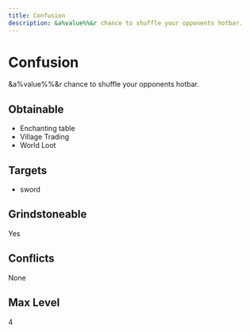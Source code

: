 ```yaml
---
title: Confusion
description: &a%value%%&r chance to shuffle your opponents hotbar.
---
```

# Confusion
&a%value%%&r chance to shuffle your opponents hotbar.
## Obtainable
- Enchanting table
- Village Trading
- World Loot
## Targets
- sword
## Grindstoneable
Yes
## Conflicts
None
## Max Level
4
